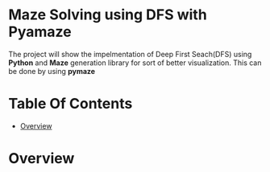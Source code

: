 # Maze Solving using DFS with Pyamaze

The project will show the impelmentation of Deep First Seach(DFS) using **Python** and **Maze** generation library for sort of better visualization.
This can be done by using **pymaze** 


# Table Of Contents
- [Overview](#Overview)


# Overview



